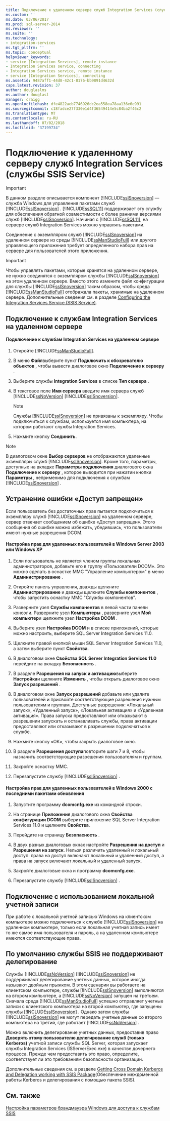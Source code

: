 ```yaml
---
title: Подключение к удаленном сервере служб Integration Services (службы SSIS) | Документация Майкрософт
ms.custom: ''
ms.date: 03/06/2017
ms.prod: sql-server-2014
ms.reviewer: ''
ms.suite: ''
ms.technology:
- integration-services
ms.tgt_pltfrm: ''
ms.topic: conceptual
helpviewer_keywords:
- service [Integration Services], remote instance
- Integration Services service, connecting
- Integration Services service, remote instance
- service [Integration Services], connecting
ms.assetid: 9487aff1-44d8-42c1-8176-bb9891d4632d
caps.latest.revision: 37
author: douglaslms
ms.author: douglasl
manager: craigg
ms.openlocfilehash: dfe4822aeb7746926dc2ea558ea78aa136e6e991
ms.sourcegitcommit: c18fadce27f330e1d4f36549414e5c84ba2f46c2
ms.translationtype: MT
ms.contentlocale: ru-RU
ms.lasthandoff: 07/02/2018
ms.locfileid: "37199734"
---
```

# <a name="connect-to-a-remote-integration-services-server-ssis-service"></a>Подключение к удаленному серверу служб Integration Services (службы SSIS Service)
    
> [!IMPORTANT] 
> В данном разделе описывается компонент [!INCLUDE[ssISnoversion](../includes/ssisnoversion-md.md)] — служба Windows для управления пакетами служб [!INCLUDE[ssISnoversion](../includes/ssisnoversion-md.md)] . [!INCLUDE[ssSQL11](../includes/sssql11-md.md)] поддерживает эту службу для обеспечения обратной совместимости с более ранними версиями служб [!INCLUDE[ssISnoversion](../includes/ssisnoversion-md.md)]. Начиная с [!INCLUDE[ssSQL11](../includes/sssql11-md.md)], на сервере служб Integration Services можно управлять пакетами.  
  
 Соединение с экземпляром служб [!INCLUDE[ssISnoversion](../includes/ssisnoversion-md.md)] на удаленном сервере из среды [!INCLUDE[ssManStudioFull](../includes/ssmanstudiofull-md.md)] или другого управляющего приложения требует определенного набора прав на сервере для пользователей этого приложения.  
  
> [!IMPORTANT] 
> Чтобы управлять пакетами, которые хранятся на удаленном сервере, не нужно соединятся с экземпляром службы [!INCLUDE[ssISnoversion](../includes/ssisnoversion-md.md)] на этом удаленном сервере. Вместо этого измените файл конфигурации для службы [!INCLUDE[ssISnoversion](../includes/ssisnoversion-md.md)] таким образом, чтобы среда [!INCLUDE[ssManStudioFull](../includes/ssmanstudiofull-md.md)] отображала пакеты, хранимые на удаленном сервере. Дополнительные сведения см. в разделе [Configuring the Integration Services Service &#40;SSIS Service&#41;](service/integration-services-service-ssis-service.md).  
  
## <a name="connecting-to-integration-services-on-a-remote-server"></a>Подключение к службам Integration Services на удаленном сервере  
  
#### <a name="to-connect-to-integration-services-on-a-remote-server"></a>Подключение к службам Integration Services на удаленном сервере  
  
1.  Откройте [!INCLUDE[ssManStudioFull](../includes/ssmanstudiofull-md.md)].  
  
2.  В меню **Файл**выберите пункт **Подключить к обозревателю объектов** , чтобы вывести диалоговое окно **Подключение к серверу** .  
  
3.  Выберите службы **Integration Services** в списке **Тип сервера** .  
  
4.  В текстовое поле **Имя сервера** введите имя сервера служб [!INCLUDE[ssNoVersion](../includes/ssnoversion-md.md)] [!INCLUDE[ssISnoversion](../includes/ssisnoversion-md.md)].  
  
    > [!NOTE]  
    >  Службы [!INCLUDE[ssISnoversion](../includes/ssisnoversion-md.md)] не привязаны к экземпляру. Чтобы подключиться к службам, используется имя компьютера, на котором работают службы Integration Services.  
  
5.  Нажмите кнопку **Соединить**.  
  
> [!NOTE]  
>  В диалоговом окне **Выбор серверов** не отображаются удаленные экземпляры служб [!INCLUDE[ssISnoversion](../includes/ssisnoversion-md.md)]. Кроме того, параметры, доступные на вкладке **Параметры подключения** диалогового окна **Подключение к серверу** , которое выводится при нажатии кнопки **Параметры** , неприменимо для подключения к службам [!INCLUDE[ssISnoversion](../includes/ssisnoversion-md.md)] .  
  
## <a name="eliminating-the-access-is-denied-error"></a>Устранение ошибки «Доступ запрещен»  
 Если пользователь без достаточных прав пытается подключиться к экземпляру служб [!INCLUDE[ssISnoversion](../includes/ssisnoversion-md.md)] на удаленном сервере, сервер отвечает сообщением об ошибке «Доступ запрещен». Этого сообщения об ошибке можно избежать, убедившись, что пользователи имеют нужные разрешения DCOM.  
  
#### <a name="to-configure-rights-for-remote-users-on-windows-server-2003-or-windows-xp"></a>Настройка прав для удаленных пользователей в Windows Server 2003 или Windows XP  
  
1.  Если пользователь не является членом группы локальных администраторов, добавьте его в группу «Пользователи DCOM». Это можно сделать в оснастке MMC "Управление компьютером" в меню **Администрирование** .  
  
2.  Откройте панель управления, дважды щелкните **Администрирование** и дважды щелкните **Службы компонентов** , чтобы запустить оснастку MMC "Службы компонентов".  
  
3.  Разверните узел **Службы компонентов** в левой части панели консоли. Разверните узел **Компьютеры** , разверните узел **Мой компьютер**и щелкните узел **Настройка DCOM** .  
  
4.  Выберите узел **Настройка DCOM** и в списке приложений, которые можно настроить, выберите SQL Server Integration Services 11.0.  
  
5.  Щелкните правой кнопкой мыши SQL Server Integration Services 11.0, а затем выберите пункт **Свойства**.  
  
6.  В диалоговом окне **Свойства SQL Server Integration Services 11.0** перейдите на вкладку **Безопасность** .  
  
7.  В разделе **Разрешения на запуск и активацию**выберите **Настройка**и щелкните **Изменить** , чтобы открыть диалоговое окно **Запуск разрешений** .  
  
8.  В диалоговом окне **Запуск разрешений** добавьте или удалите пользователей и присвойте соответствующие разрешения нужным пользователям и группам. Доступные разрешения: «Локальный запуск», «Удаленный запуск», «Локальная активация» и «Удаленная активация». Права запуска предоставляют или отказывают в разрешении запускать и останавливать службы, права активации предоставляют или отказывают в разрешении подключаться к службе.  
  
9. Нажмите кнопку «OК», чтобы закрыть диалоговое окно.  
  
10. В разделе **Разрешения доступа**повторите шаги 7 и 8, чтобы назначить соответствующие разрешения пользователям и группам.  
  
11. Закройте оснастку MMC.  
  
12. Перезапустите службу [!INCLUDE[ssISnoversion](../includes/ssisnoversion-md.md)] .  
  
#### <a name="to-configure-rights-for-remote-users-on-windows-2000-with-the-latest-service-packs"></a>Настройка прав для удаленных пользователей в Windows 2000 с последними пакетами обновления  
  
1.  Запустите программу **dcomcnfg.exe** из командной строки.  
  
2.  На странице **Приложения** диалогового окна **Свойства конфигурации DCOM** выберите приложение SQL Server Integration Services 11.0 и щелкните **Свойства**.  
  
3.  Перейдите на страницу **Безопасность** .  
  
4.  В двух разных диалоговых окнах настройте **Разрешения на доступ** и **Разрешения на запуск**. Нельзя различить удаленный и локальный доступ: права на доступ включают локальный и удаленный доступ, а права на запуск включают локальный и удаленный запуск.  
  
5.  Закройте диалоговые окна и программу **dcomcnfg.exe**.  
  
6.  Перезапустите службу [!INCLUDE[ssISnoversion](../includes/ssisnoversion-md.md)] .  
  
## <a name="connecting-by-using-a-local-account"></a>Подключение с использованием локальной учетной записи  
 При работе с локальной учетной записью Windows на клиентском компьютере можно подключиться к службе [!INCLUDE[ssISnoversion](../includes/ssisnoversion-md.md)] на удаленном компьютере, только если локальная учетная запись имеет то же самое имя пользователя и пароль, а на удаленном компьютере имеются соответствующие права.  
  
## <a name="by-default-the-ssis-service-does-not-support-delegation"></a>По умолчанию службы SSIS не поддерживают делегирование  
Службы [!INCLUDE[ssNoVersion](../includes/ssnoversion-md.md)] [!INCLUDE[ssISnoversion](../includes/ssisnoversion-md.md)] не поддерживают делегирование учетных данных, которое иногда называют двойным прыжком. В этом сценарии вы работаете на клиентском компьютере, службы [!INCLUDE[ssISnoversion](../includes/ssisnoversion-md.md)] выполняются на втором компьютере, а [!INCLUDE[ssNoVersion](../includes/ssnoversion-md.md)] запущен на третьем. Сначала среда [!INCLUDE[ssManStudioFull](../includes/ssmanstudiofull-md.md)] успешно отправляет учетные записи с клиентского компьютера на второй компьютер, где запущены службы [!INCLUDE[ssISnoversion](../includes/ssisnoversion-md.md)] . Однако затем службы [!INCLUDE[ssISnoversion](../includes/ssisnoversion-md.md)] не могут передать учетные данные со второго компьютера на третий, где работает [!INCLUDE[ssNoVersion](../includes/ssnoversion-md.md)] .

Можно включить делегирование учетных данных, предоставив право **Доверять этому пользователю делегирование служб (только Kerberos)** учетной записи службы SQL Server, которая запускает службы Integration Services (ISServerExec.exe) в качестве дочернего процесса. Прежде чем предоставить это право, определите, соответствует ли это требованиям безопасности организации.

Дополнительные сведения см. в разделе [Getting Cross Domain Kerberos and Delegation working with SSIS Package](https://blogs.msdn.microsoft.com/psssql/2014/06/26/getting-cross-domain-kerberos-and-delegation-working-with-ssis-package/)(Обеспечение междоменной работы Kerberos и делегирования с помощью пакета SSIS).
  
## <a name="see-also"></a>См. также  
 [Настройка параметров брандмауэра Windows для доступа к службам SSIS](../../2014/integration-services/configure-a-windows-firewall-for-access-to-the-ssis-service.md)  
  
  
